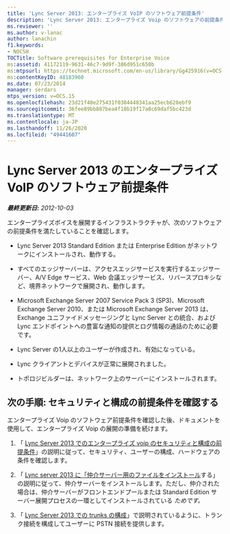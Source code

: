 ```yaml
---
title: 'Lync Server 2013: エンタープライズ VoIP のソフトウェア前提条件'
description: 'Lync Server 2013: エンタープライズ Voip のソフトウェアの前提条件。'
ms.reviewer: ''
ms.author: v-lanac
author: lanachin
f1.keywords:
- NOCSH
TOCTitle: Software prerequisites for Enterprise Voice
ms:assetid: 41172119-9631-46c7-9d9f-386d951c650b
ms:mtpsurl: https://technet.microsoft.com/en-us/library/Gg425916(v=OCS.15)
ms:contentKeyID: 48183960
ms.date: 07/23/2014
manager: serdars
mtps_version: v=OCS.15
ms.openlocfilehash: 23d21f40e275431f0384448341aa25ecb628ebf9
ms.sourcegitcommit: 36fee89bb887bea4f18b19f17a8c69daf5bc423d
ms.translationtype: MT
ms.contentlocale: ja-JP
ms.lasthandoff: 11/26/2020
ms.locfileid: "49441607"
---
```

# <a name="software-prerequisites-for-enterprise-voice-in-lync-server-2013"></a>Lync Server 2013 のエンタープライズ VoIP のソフトウェア前提条件

<div data-xmlns="http://www.w3.org/1999/xhtml">

<div class="topic" data-xmlns="http://www.w3.org/1999/xhtml" data-msxsl="urn:schemas-microsoft-com:xslt" data-cs="https://msdn.microsoft.com/">

<div data-asp="https://msdn2.microsoft.com/asp">



</div>

<div id="mainSection">

<div id="mainBody">

<span> </span>

_**最終更新日:** 2012-10-03_

エンタープライズボイスを展開するインフラストラクチャが、次のソフトウェアの前提条件を満たしていることを確認します。

  - Lync Server 2013 Standard Edition または Enterprise Edition がネットワークにインストールされ、動作する。

  - すべてのエッジサーバーは、アクセスエッジサービスを実行するエッジサーバー、A/V Edge サービス、Web 会議エッジサービス、リバースプロキシなど、境界ネットワークで展開され、動作します。

  - Microsoft Exchange Server 2007 Service Pack 3 (SP3)、Microsoft Exchange Server 2010、または Microsoft Exchange Server 2013 は、Exchange ユニファイドメッセージングと Lync Server との統合、および Lync エンドポイントへの豊富な通知の提供とログ情報の通話のために必要です。

  - Lync Server の1人以上のユーザーが作成され、有効になっている。

  - Lync クライアントとデバイスが正常に展開されました。

  - トポロジビルダーは、ネットワーク上のサーバーにインストールされます。

<div>

## <a name="next-steps-verify-security-and-configuration-prerequisites"></a>次の手順: セキュリティと構成の前提条件を確認する

エンタープライズ Voip のソフトウェア前提条件を確認した後、ドキュメントを使用して、エンタープライズ Voip の展開の準備を続けます。

1.  「 [Lync Server 2013 でのエンタープライズ voip のセキュリティと構成の前提条件](lync-server-2013-security-and-configuration-prerequisites-for-enterprise-voice.md)」の説明に従って、セキュリティ、ユーザーの構成、ハードウェアの条件を確認します。

2.  「 [Lync server 2013 に「仲介サーバー用のファイルをインストール](lync-server-2013-install-the-files-for-mediation-server.md)する」の説明に従って、仲介サーバーをインストールします。ただし、仲介された場合は、仲介サーバーがフロントエンドプールまたは Standard Edition サーバー展開プロセスの一環としてインストールされている *ためです。*

3.  「 [Lync Server 2013 での trunks の構成](lync-server-2013-configuring-trunks.md)」で説明されているように、トランク接続を構成してユーザーに PSTN 接続を提供します。

</div>

</div>

<span> </span>

</div>

</div>

</div>

